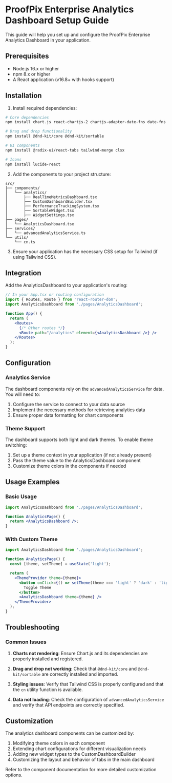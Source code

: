 # ProofPix Enterprise Analytics Dashboard Setup Guide

This guide will help you set up and configure the ProofPix Enterprise Analytics Dashboard in your application.

## Prerequisites

- Node.js 16.x or higher
- npm 8.x or higher
- A React application (v16.8+ with hooks support)

## Installation

1. Install required dependencies:

```bash
# Core dependencies
npm install chart.js react-chartjs-2 chartjs-adapter-date-fns date-fns

# Drag and drop functionality
npm install @dnd-kit/core @dnd-kit/sortable

# UI components
npm install @radix-ui/react-tabs tailwind-merge clsx

# Icons
npm install lucide-react
```

2. Add the components to your project structure:

```
src/
├── components/
│   └── analytics/
│       ├── RealTimeMetricsDashboard.tsx
│       ├── CustomDashboardBuilder.tsx
│       ├── PerformanceTrackingSystem.tsx
│       ├── SortableWidget.tsx
│       ├── WidgetSettings.tsx
├── pages/
│   └── AnalyticsDashboard.tsx
├── services/
│   └── advancedAnalyticsService.ts
└── utils/
    └── cn.ts
```

3. Ensure your application has the necessary CSS setup for Tailwind (if using Tailwind CSS).

## Integration

Add the AnalyticsDashboard to your application's routing:

```jsx
// In your App.tsx or routing configuration
import { Routes, Route } from 'react-router-dom';
import AnalyticsDashboard from './pages/AnalyticsDashboard';

function App() {
  return (
    <Routes>
      {/* Other routes */}
      <Route path="/analytics" element={<AnalyticsDashboard />} />
    </Routes>
  );
}
```

## Configuration

### Analytics Service

The dashboard components rely on the `advancedAnalyticsService` for data. You will need to:

1. Configure the service to connect to your data source
2. Implement the necessary methods for retrieving analytics data
3. Ensure proper data formatting for chart components

### Theme Support

The dashboard supports both light and dark themes. To enable theme switching:

1. Set up a theme context in your application (if not already present)
2. Pass the theme value to the AnalyticsDashboard component
3. Customize theme colors in the components if needed

## Usage Examples

### Basic Usage

```jsx
import AnalyticsDashboard from './pages/AnalyticsDashboard';

function AnalyticsPage() {
  return <AnalyticsDashboard />;
}
```

### With Custom Theme

```jsx
import AnalyticsDashboard from './pages/AnalyticsDashboard';

function AnalyticsPage() {
  const [theme, setTheme] = useState('light');

  return (
    <ThemeProvider theme={theme}>
      <button onClick={() => setTheme(theme === 'light' ? 'dark' : 'light')}>
        Toggle Theme
      </button>
      <AnalyticsDashboard theme={theme} />
    </ThemeProvider>
  );
}
```

## Troubleshooting

### Common Issues

1. **Charts not rendering**: Ensure Chart.js and its dependencies are properly installed and registered.

2. **Drag and drop not working**: Check that `@dnd-kit/core` and `@dnd-kit/sortable` are correctly installed and imported.

3. **Styling issues**: Verify that Tailwind CSS is properly configured and that the `cn` utility function is available.

4. **Data not loading**: Check the configuration of `advancedAnalyticsService` and verify that API endpoints are correctly specified.

## Customization

The analytics dashboard components can be customized by:

1. Modifying theme colors in each component
2. Extending chart configurations for different visualization needs
3. Adding new widget types to the CustomDashboardBuilder
4. Customizing the layout and behavior of tabs in the main dashboard

Refer to the component documentation for more detailed customization options. 